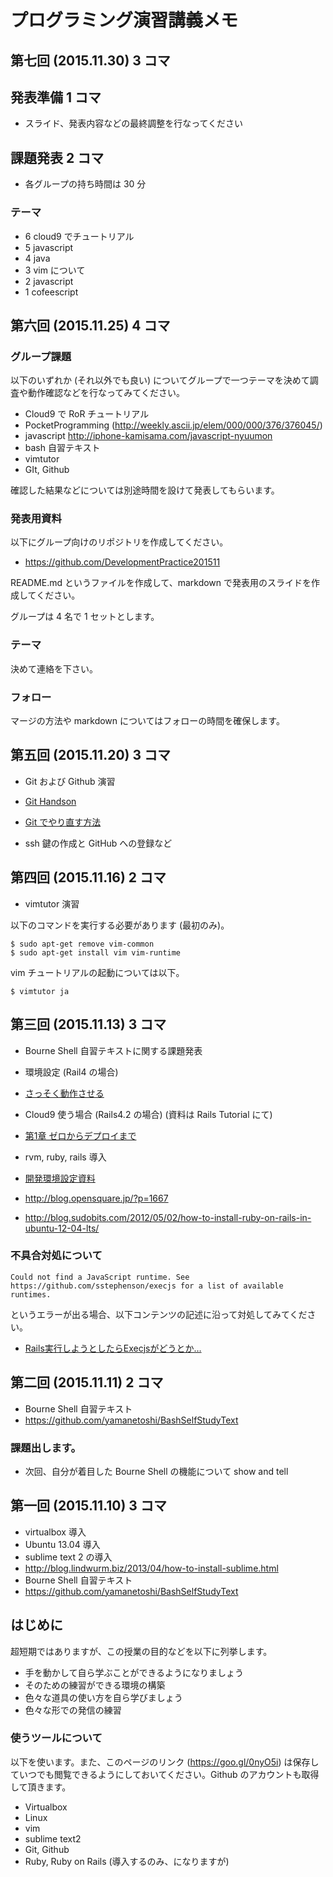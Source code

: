 # プログラミング演習講義メモ

## 第七回 (2015.11.30) 3 コマ

## 発表準備 1 コマ

- スライド、発表内容などの最終調整を行なってください

## 課題発表 2 コマ

- 各グループの持ち時間は 30 分

### テーマ

- 6 cloud9 でチュートリアル
- 5 javascript
- 4 java
- 3 vim について
- 2 javascript
- 1 cofeescript

## 第六回 (2015.11.25) 4 コマ

### グループ課題

以下のいずれか (それ以外でも良い) についてグループで一つテーマを決めて調査や動作確認などを行なってみてください。

- Cloud9 で RoR チュートリアル
- PocketProgramming (http://weekly.ascii.jp/elem/000/000/376/376045/)
- javascript http://iphone-kamisama.com/javascript-nyuumon
- bash 自習テキスト
- vimtutor
- GIt, Github

確認した結果などについては別途時間を設けて発表してもらいます。

### 発表用資料

以下にグループ向けのリポジトリを作成してください。

- https://github.com/DevelopmentPractice201511

README.md というファイルを作成して、markdown で発表用のスライドを作成してください。

グループは 4 名で 1 セットとします。

### テーマ

決めて連絡を下さい。

### フォロー

マージの方法や markdown についてはフォローの時間を確保します。


## 第五回 (2015.11.20) 3 コマ

- Git および Github 演習

 - [Git Handson](https://github.com/yamanetoshi/Git-Handson/blob/master/tutorial.md)
 - [Git でやり直す方法](https://github.com/yamanetoshi/Git-Handson/blob/master/retry.md)

- ssh 鍵の作成と GitHub への登録など

## 第四回 (2015.11.16) 2 コマ

- vimtutor 演習

以下のコマンドを実行する必要があります (最初のみ)。

```
$ sudo apt-get remove vim-common
$ sudo apt-get install vim vim-runtime
```

vim チュートリアルの起動については以下。

```
$ vimtutor ja
```

## 第三回 (2015.11.13) 3 コマ

- Bourne Shell 自習テキストに関する課題発表

- 環境設定 (Rail4 の場合)
 - [さっそく動作させる](http://railstutorial.jp/chapters/beginning?version=4.0#sec-up_and_running)


- Cloud9 使う場合 (Rails4.2 の場合) (資料は Rails Tutorial にて)
 - [第1章 ゼロからデプロイまで](http://railstutorial.jp/chapters/beginning?version=4.2#cha-beginning)


- rvm, ruby, rails 導入
 - [開発環境設定資料](https://github.com/DevelopmentPractice201308/material/blob/master/installation.md)
 - http://blog.opensquare.jp/?p=1667
 - http://blog.sudobits.com/2012/05/02/how-to-install-ruby-on-rails-in-ubuntu-12-04-lts/

### 不具合対処について

```
Could not find a JavaScript runtime. See https://github.com/sstephenson/execjs for a list of available runtimes.
```

というエラーが出る場合、以下コンテンツの記述に沿って対処してみてください。

- [Rails実行しようとしたらExecjsがどうとか…](http://qiita.com/timadayon/items/21201378bbb6034c9edb)


## 第二回 (2015.11.11) 2 コマ

- Bourne Shell 自習テキスト
 - https://github.com/yamanetoshi/BashSelfStudyText

### 課題出します。

- 次回、自分が着目した Bourne Shell の機能について show and tell

## 第一回 (2015.11.10) 3 コマ

- virtualbox 導入
- Ubuntu 13.04 導入
- sublime text 2 の導入
 - http://blog.lindwurm.biz/2013/04/how-to-install-sublime.html
- Bourne Shell 自習テキスト
 - https://github.com/yamanetoshi/BashSelfStudyText

## はじめに

超短期ではありますが、この授業の目的などを以下に列挙します。

- 手を動かして自ら学ぶことができるようになりましょう
- そのための練習ができる環境の構築
- 色々な道具の使い方を自ら学びましょう
- 色々な形での発信の練習

### 使うツールについて

以下を使います。また、このページのリンク (https://goo.gl/0nyO5i) は保存していつでも閲覧できるようにしておいてください。Github のアカウントも取得して頂きます。

- Virtualbox
- Linux
- vim
- sublime text2
- Git, Github
- Ruby, Ruby on Rails (導入するのみ、になりますが)
